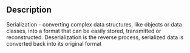## Description
Serialization - converting complex data structures, like objects or data classes, into a format that can be easily 
stored, transmitted or reconstructed.
Deserialization is the reverse process, serialized data is converted back into its original format